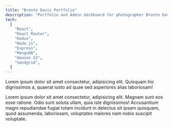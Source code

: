 ```yaml
---
title: "Bronte Davis Portfolio"
description: "Portfolio and Admin dashboard for photographer Bronte Davis"
tech:
  [
    "React",
    "React Router",
    "Redux",
    "Node.js",
    "Express",
    "MongoDB",
    "Amazon S3",
    "Sendgrid",
  ]
---
```


Lorem ipsum dolor sit amet consectetur, adipisicing elit. Quisquam hic dignissimos a, quaerat iusto ad quae sed asperiores alias laboriosam!

Lorem ipsum dolor sit amet consectetur, adipisicing elit. Magnam sunt eos esse ratione. Odio sunt soluta ullam, quia iste dignissimos! Accusantium magni repudiandae fugiat totam incidunt in delectus sit ipsam quisquam, quod assumenda, laboriosam, voluptates maiores nam nobis suscipit voluptate.
